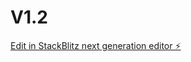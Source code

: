 # V1.2

[Edit in StackBlitz next generation editor ⚡️](https://stackblitz.com/~/github.com/InqutDev/V1.2)